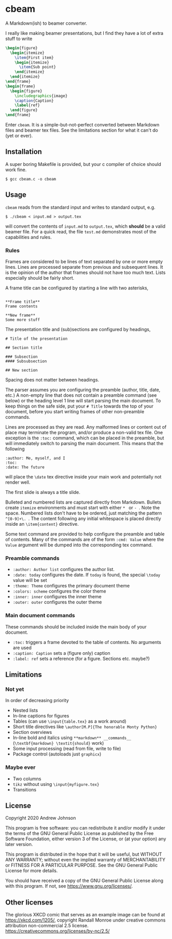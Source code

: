 # cbeam

A Markdown(ish) to beamer converter.

I really like making beamer presentations, but I find they have a lot
of extra stuff to write
```latex
\begin{figure}
  \begin{itemize}
    \item{First item}
    \begin{itemize}
      \item{Sub point}
    \end{itemize}
  \end{itemize}
\end{frame}
\begin{frame}
  \begin{figure}
    \includegraphics{image}
    \caption{Caption}
    \label{ref}
  \end{figure}
\end{frame}
```

Enter ``cbeam``. It is a simple-but-not-perfect converted between Markdown files
and beamer tex files. See the limitations section for what it can't do (yet or ever).

## Installation

A super boring Makefile is provided, but your c compiler of choice should work fine.
```
$ gcc cbeam.c -o cbeam
```

## Usage

``cbeam`` reads from the standard input and writes to standard output, e.g.
```
$ ./cbeam < input.md > output.tex
```
will convert the contents of ``input.md`` to ``output.tex``, which __should__
be a valid beamer file. For a quick read, the file ``test.md`` demonstrates
most of the capabilities and rules.

### Rules


Frames are considered to be lines of text separated by one or more empty
lines. Lines are processed separate from previous and subsequent lines.
It is the opinion of the author that frames should not have too much text.
Lists especially should be fairly short.

A frame title can be configured by starting a line with two asterisks,
```

**Frame title**
Frame contents

**New frame**
Some more stuff
```

The presentation title and (sub)sections are configured by headings,
```
# Title of the presentation

## Section title

### Subsection
#### Subsubsection

## New section
```
Spacing does not matter between headings.

The parser assumes you are configuring the preamble (author, title, date, etc.)
A non-empty line that does not contain a preamble command (see below) or the
heading level 1 line will start parsing the main document. To keep things
on the safe side, put your ``# Title`` towards the top of your document,
before you start writing frames of other non-preamble commands.

Lines are processed as they are read. Any malformed lines or
content out of place may terminate the program, and/or produce
a non-valid tex file. One exception is the ``:toc:`` command, which
can be placed in the preamble, but will immediately switch to parsing the
main document. This means that the following
```
:author: Me, myself, and I
:toc:
:date: The future
```
will place the ``\date`` tex directive inside your main work and potentially
not render well.

The first slide is always a title slide.

Bulleted and numbered lists are captured directly from Markdown.
Bullets create ``itemize`` environments and must start with either
``* `` or ``- ``. Note the space. Numbered lists don't have to be ordered,
just matching the pattern ``^[0-9]+\. ``. The content following any initial 
whitespace is placed directly inside an ``\item{content}`` directive.

Some text command are provided to help configure the
preamble and table of contents. Many of the commands are of the form
``:cmd: Value`` where the ``Value`` argument will be dumped into
the corresponding tex command.

### Preamble commands

- ``:author: Author list`` configures the author list. 
- ``:date: today`` configures the date. If ``today`` is found, the special ``\today``
  value will be set
- ``:theme: Theme`` configures the primary document theme
- ``:colors: scheme`` configures the color theme
- ``:inner: inner`` configures the inner theme
- ``:outer: outer`` configures the outer theme

### Main document commands
These commands should be included inside the main body of your document.

- ``:toc:`` triggers a frame devoted to the table of contents. No arguments are used
- ``:caption: Caption`` sets a (figure only) caption
- ``:label: ref`` sets a reference (for a figure. Sections etc. maybe?)

## Limitations

### Not yet
In order of decreasing priority

- Nested lists
- In-line captions for figures
- Tables (can use ``\input{table.tex}`` as a work around)
- Short title directives like ``\author[M.P]{The honorable Monty Python}``
- Section overviews
- In-line bold and italics using ``**markdown** __commands__`` (``\textbf{markdown} \textit{should}`` work)
- Some input processing (read from file, write to file)
- Package control (autoloads just ``graphicx``)

### Maybe ever

- Two columns
- ``tikz`` without using ``\input{myfigure.tex}``
- Transitions

## License

Copyright 2020 Andrew Johnson

This program is free software: you can redistribute it and/or modify
it under the terms of the GNU General Public License as published by
the Free Software Foundation, either version 3 of the License, or
(at your option) any later version.

This program is distributed in the hope that it will be useful,
but WITHOUT ANY WARRANTY; without even the implied warranty of
MERCHANTABILITY or FITNESS FOR A PARTICULAR PURPOSE.  See the
GNU General Public License for more details.

You should have received a copy of the GNU General Public License
along with this program.  If not, see <https://www.gnu.org/licenses/>.

## Other licenses

The glorious XKCD comic that serves as an example image can be found
at https://xkcd.com/1205/, copyright Randall Monroe under
creative commons attribution non-commercial 2.5 license.
https://creativecommons.org/licenses/by-nc/2.5/
